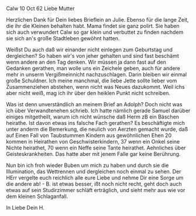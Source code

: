  Calw 10 Oct 62
Liebe Mutter

Herzlichen Dank für Dein liebes Brieflein an Julie. Ebenso für die lange Zeit, die ihr die Kleinen behalten habt. Mama findet sie ganz polirt. Sie haben sich auch verwundert Calw so gar klein und verbuttet zu finden nachdem sie sich an's große Stadtleben gewöhnt hatten.

Weißst Du auch daß wir einander nicht einlegen zum Geburtstag und dergleichen? So haben wir's von jeher gehalten und sind fast beschämt wenn andere an den Tag denken. Wir müssen ja dann fast auf den Gedanken gerathen, man wolle uns ein Zeichele geben, auch für andere mehr in unserm Vergißmeinnicht nachzuschlagen. Darin bleiben wir einmal große Schuldner. 
Ich meine manchmal, die liebe Jette sollte lieber vom Zusammenziehen abstehen, wenn nicht was Neues dazukommt. Weil ichs aber nicht weiß, mag ich ihr über den heiklen Punkt nicht schreiben.

Was ist denn unverständlich an meinem Brief an Adolph? Doch nicht was ich über Verwandtenehen schrieb. Ich hatte nämlich gerade Samuel darüber einiges mitgetheilt, warum ich nicht wünsche daß Herm zB ein Bäschen heirathe. Ist davon etwas ins falsche Fach gerathen? Es beschäftigte mich unter anderm die Bemerkung, die neulich von Aerzten gemacht wurde, daß auf Einen Fall von Taubstummen Kindern aus gewöhnlichen Ehen 20 kommen in Heirathen von Geschwisterkindern, 37 wenn ein Onkel seine Nichte heirathet, 70 wenn ein Neffe seine Tante heirathet. Aehnliches über Geisteskrankheiten. Das hatte aber mit jenem Falle gar keine Berührung.

Nun bin ich froh wieder Buben um mich zu haben und durch sie die Illumination, das Wettrennen und dergleichen noch einmal zu sehen. Der HErr vergelte euch reichlich alle eure Liebe und nehme Dir eine Sorge um die andere ab! - B. ist etwas besser, ißt noch nicht recht, geht doch auch etwas auf sein Studirzimmer schläft erträglich, und sieht mehr aus wie vor dem kleinen Schlaganfall.

 In Liebe
 Dein H.

